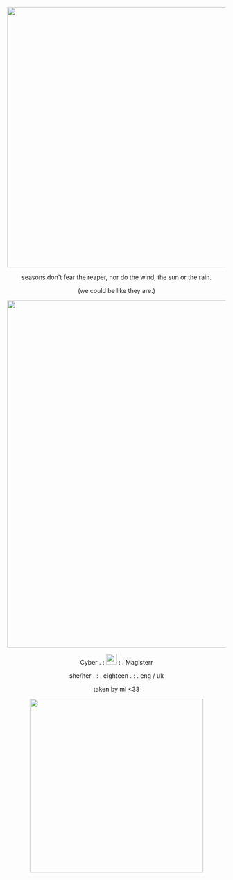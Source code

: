 <p align="center">
       <img width="600" src="https://64.media.tumblr.com/1ecf1e0dd526f3b64d01cbf55d980474/1330ef804f594f03-26/s540x810/eddc8a00114654b7a11650c4f2b02e3a41757cb4.gifv" alt="">
<p align="center">
seasons don't fear the reaper, nor do the wind, the sun or the rain.
  <p align="center">
  (we could be like they are.)
<p align="center">
       <img width="800" src="https://64.media.tumblr.com/86622d72f19d0f7e04158a51dcbd1143/d195cd8c0f6b053e-9d/s2048x3072/52292e2c681c644ad02467ae83f740c2bc7e5397.pnj" alt="">
<p align="center">
Cyber . : <img width="25" src="https://64.media.tumblr.com/8d48c7e5a11edec6a9fcaa33aa0f9794/36d545be1ee22b63-be/s500x750/92ae89e156f7edc97939f5142c0b021657c05126.pnj" alt="">
 : . Magisterr
<p align="center">
she/her . : . eighteen . : . eng / uk
<p align="center">
    taken by ml <33
    <p align="center">
     <img width="400" src="https://64.media.tumblr.com/dc9b07bee1cd77378c9c13715d7be176/107110644701e85a-4d/s1280x1920/57384804841fcda60a07ad8cbfe2c03c772f5b8b.pnj" alt="">
